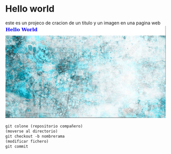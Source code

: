# Hello world

este es un projeco de cracion de un titulo y un imagen en una pagina web
![imagen](ff.png)

```
git colone (repositorio compañero)
(moverse al directorio)
git checkout -b nombrerama
(modificar fichero)
git commit
```

